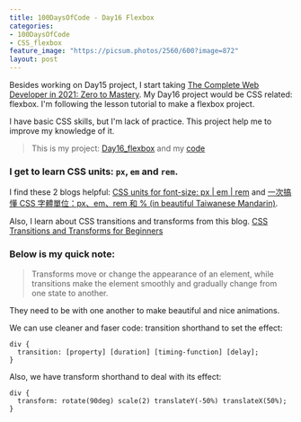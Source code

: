```yaml
---
title: 100DaysOfCode - Day16 Flexbox
categories:
- 100DaysOfCode
- CSS_flexbox
feature_image: "https://picsum.photos/2560/600?image=872"
layout: post
---
```


Besides working on Day15 project, I start taking [The Complete Web Developer in 2021: Zero to Mastery](https://www.udemy.com/course/the-complete-web-developer-zero-to-mastery/). My Day16 project would be CSS related: flexbox. I'm following the lesson tutorial to make a flexbox project. 

I have basic CSS skills, but I'm lack of practice. This project help me to improve my knowledge of it.


> This is my project: [Day16_flexbox](https://portfolio.tsainei.com/100DaysOfCode/Day16_flexbox/) and my [code](https://github.com/tsainei/portfolio/tree/main/100DaysOfCode/Day16_flexbox)

### I get to learn CSS units: `px`, `em` and `rem`.

I find these 2 blogs helpful: [CSS units for font-size: px | em | rem](https://medium.com/code-better/css-units-for-font-size-px-em-rem-79f7e592bb97) and [一次搞懂 CSS 字體單位：px、em、rem 和 % (in beautiful Taiwanese Mandarin)](https://www.oxxostudio.tw/articles/201809/css-font-size.html).

Also, I learn about CSS transitions and transforms from this blog. [CSS Transitions and Transforms for Beginners](https://thoughtbot.com/blog/transitions-and-transforms)

### Below is my quick note:

>Transforms move or change the appearance of an element, while transitions make the element smoothly and gradually change from one state to another.

They need to be with one another to make beautiful and nice animations.

We can use cleaner and faser code: transition shorthand to set the effect:

```
div {
  transition: [property] [duration] [timing-function] [delay];
}
```

Also, we have transform shorthand to deal with its effect:

```
div {
  transform: rotate(90deg) scale(2) translateY(-50%) translateX(50%);
}
```